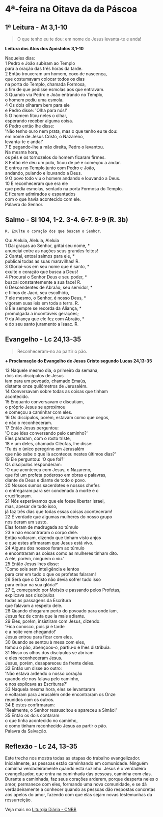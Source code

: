 # 4ª-feira na Oitava da da Páscoa

## 1ª Leitura - At 3,1-10

> O que tenho eu te dou: em nome de Jesus levanta-te e anda!

**Leitura dos Atos dos Apóstolos 3,1-10**

Naqueles dias:    
1 Pedro e João subiram ao Templo   
 para a oração das três horas da tarde.    
2 Então trouxeram um homem, coxo de nascença,   
 que costumavam colocar todos os dias   
 na porta do Templo, chamada Formosa,   
 a fim de que pedisse esmolas aos que entravam.    
3 Quando viu Pedro e João entrando no Templo,   
 o homem pediu uma esmola.    
4 Os dois olharam bem para ele   
 e Pedro disse: 'Olha para nós!'    
5 O homem fitou neles o olhar,   
 esperando receber alguma coisa.    
6 Pedro então lhe disse:   
 'Não tenho ouro nem prata, mas o que tenho eu te dou:   
 em nome de Jesus Cristo, o Nazareno,   
 levanta-te e anda!'    
7 E pegando-lhe a mão direita, Pedro o levantou.   
 Na mesma hora,   
 os pés e os tornozelos do homem ficaram firmes.    
8 Então ele deu um pulo, ficou de pé e começou a andar.   
 E entrou no Templo junto com Pedro e João,   
 andando, pulando e louvando a Deus.    
9 O povo todo viu o homem andando e louvando a Deus.    
10 E reconheceram que era ele   
 que pedia esmolas, sentado na porta Formosa do Templo.   
 E ficaram admirados e espantados   
 com o que havia acontecido com ele.   
 Palavra do Senhor.

## Salmo - Sl 104, 1-2. 3-4. 6-7. 8-9 (R. 3b)

`R. Exulte o coração dos que buscam o Senhor.`

Ou: Aleluia, Aleluia, Aleluia   
1 Dai graças ao Senhor, gritai seu nome, *   
 anunciai entre as nações seus grandes feitos!    
2 Cantai, entoai salmos para ele, *   
 publicai todas as suas maravilhas! R.    
3 Gloriai-vos em seu nome que é santo, *   
 exulte o coração que busca a Deus!    
4 Procurai o Senhor Deus e seu poder, *   
 buscai constantemente a sua face! R.    
6 Descendentes de Abraão, seu servidor, *   
 e filhos de Jacó, seu escolhido,     
7 ele mesmo, o Senhor, é nosso Deus, *   
 vigoram suas leis em toda a terra. R.    
8 Ele sempre se recorda da Aliança, *   
 promulgada a incontáveis gerações;    
9 da Aliança que ele fez com Abraão, *   
 e do seu santo juramento a Isaac. R.

## Evangelho - Lc 24,13-35

> Reconheceram-no ao partir o pão.

**+ Proclamação do Evangelho de Jesus Cristo segundo Lucas 24,13-35**

13 Naquele mesmo dia, o primeiro da semana,   
 dois dos discípulos de Jesus   
 iam para um povoado, chamado Emaús,   
 distante onze quilômetros de Jerusalém.    
14 Conversavam sobre todas as coisas que tinham    
 acontecido.    
15 Enquanto conversavam e discutiam,   
 o próprio Jesus se aproximou   
 e começou a caminhar com eles.    
16 Os discípulos, porém, estavam como que cegos,   
 e não o reconheceram.    
17 Então Jesus perguntou:   
 'O que ides conversando pelo caminho?'   
 Eles pararam, com o rosto triste,    
18 e um deles, chamado Cléofas, lhe disse:   
 'Tu és o único peregrino em Jerusalém   
 que não sabe o que lá aconteceu nestes últimos dias?'    
19 Ele perguntou: 'O que foi?'   
 Os discípulos responderam:   
 'O que aconteceu com Jesus, o Nazareno,   
 que foi um profeta poderoso em obras e palavras,   
 diante de Deus e diante de todo o povo.    
20 Nossos sumos sacerdotes e nossos chefes   
 o entregaram para ser condenado à morte e o    
 crucificaram.    
21 Nós esperávamos que ele fosse libertar Israel,   
 mas, apesar de tudo isso,   
 já faz três dias que todas essas coisas aconteceram!    
22 É verdade que algumas mulheres do nosso grupo   
 nos deram um susto.   
 Elas foram de madrugada ao túmulo    
23 e não encontraram o corpo dele.   
 Então voltaram, dizendo que tinham visto anjos   
 e que estes afirmaram que Jesus está vivo.    
24 Alguns dos nossos foram ao túmulo   
 e encontraram as coisas como as mulheres tinham dito.   
 A ele, porém, ninguém o viu.'    
25 Então Jesus lhes disse:   
 'Como sois sem inteligência e lentos   
 para crer em tudo o que os profetas falaram!    
26 Será que o Cristo não devia sofrer tudo isso   
 para entrar na sua glória?'    
27 E, começando por Moisés e passando pelos Profetas,   
 explicava aos discípulos   
 todas as passagens da Escritura   
 que falavam a respeito dele.    
28 Quando chegaram perto do povoado para onde iam,   
 Jesus fez de conta que ia mais adiante.    
29 Eles, porém, insistiram com Jesus, dizendo:   
 'Fica conosco, pois já é tarde   
 e a noite vem chegando!'   
 Jesus entrou para ficar com eles.    
30 Quando se sentou à mesa com eles,   
 tomou o pão, abençoou-o, partiu-o e lhes distribuía.    
31 Nisso os olhos dos discípulos se abriram   
 e eles reconheceram Jesus.   
 Jesus, porém, desapareceu da frente deles.    
32 Então um disse ao outro:   
 'Não estava ardendo o nosso coração   
 quando ele nos falava pelo caminho,   
 e nos explicava as Escrituras?'    
33 Naquela mesma hora, eles se levantaram   
 e voltaram para Jerusalém onde encontraram os Onze   
 reunidos com os outros.    
34 E estes confirmaram:   
 'Realmente, o Senhor ressuscitou e apareceu a Simão!'    
35 Então os dois contaram   
 o que tinha acontecido no caminho,   
 e como tinham reconhecido Jesus ao partir o pão.   
 Palavra da Salvação.

## Reflexão - Lc 24, 13-35

Este trecho nos mostra todas as etapas do trabalho evangelizador. Inicialmente, as pessoas estão caminhando em comunidade. Ninguém caminha verdadeiramente quando está sozinho. Jesus é o verdadeiro evangelizador, que entra na caminhada das pessoas, caminha com elas. Durante a caminhada, faz seus corações arderem, porque desperta neles o amor, permanece com eles, formando uma nova comunidade, e se dá verdadeiramente a conhecer quando as pessoas dão respostas concretas aos apelos do amor, fazendo com que elas sejam novas testemunhas da ressurreição.

Veja mais no [Liturgia Diária - CNBB](http://liturgiadiaria.cnbb.org.br/app/user/user/UserView.php?ano=2017&mes=4&dia=19)